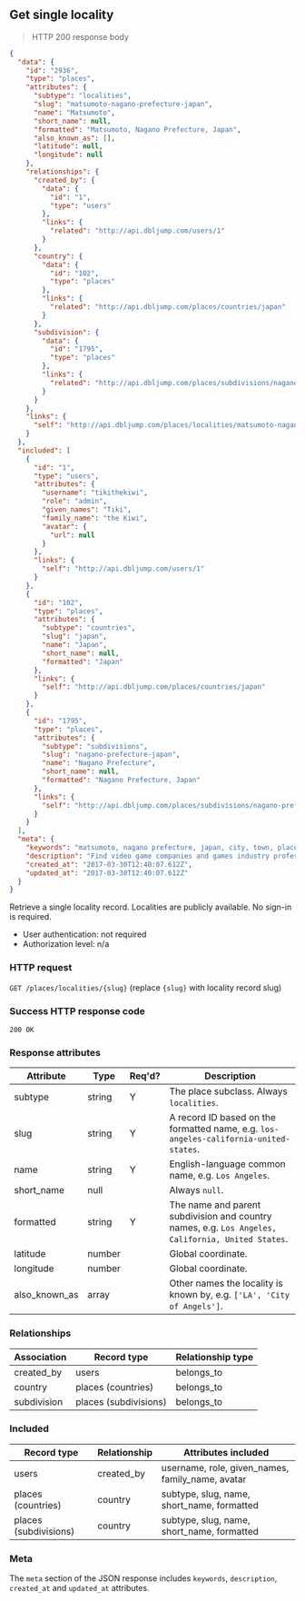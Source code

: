 ## <a name="localities_show"></a>Get single locality

> HTTP 200 response body

```JSON
{
  "data": {
    "id": "2936",
    "type": "places",
    "attributes": {
      "subtype": "localities",
      "slug": "matsumoto-nagano-prefecture-japan",
      "name": "Matsumoto",
      "short_name": null,
      "formatted": "Matsumoto, Nagano Prefecture, Japan",
      "also_known_as": [],
      "latitude": null,
      "longitude": null
    },
    "relationships": {
      "created_by": {
        "data": {
          "id": "1",
          "type": "users"
        },
        "links": {
          "related": "http://api.dbljump.com/users/1"
        }
      },
      "country": {
        "data": {
          "id": "102",
          "type": "places"
        },
        "links": {
          "related": "http://api.dbljump.com/places/countries/japan"
        }
      },
      "subdivision": {
        "data": {
          "id": "1795",
          "type": "places"
        },
        "links": {
          "related": "http://api.dbljump.com/places/subdivisions/nagano-prefecture-japan"
        }
      }
    },
    "links": {
      "self": "http://api.dbljump.com/places/localities/matsumoto-nagano-prefecture-japan"
    }
  },
  "included": [
    {
      "id": "1",
      "type": "users",
      "attributes": {
        "username": "tikithekiwi",
        "role": "admin",
        "given_names": "Tiki",
        "family_name": "the Kiwi",
        "avatar": {
          "url": null
        }
      },
      "links": {
        "self": "http://api.dbljump.com/users/1"
      }
    },
    {
      "id": "102",
      "type": "places",
      "attributes": {
        "subtype": "countries",
        "slug": "japan",
        "name": "Japan",
        "short_name": null,
        "formatted": "Japan"
      },
      "links": {
        "self": "http://api.dbljump.com/places/countries/japan"
      }
    },
    {
      "id": "1795",
      "type": "places",
      "attributes": {
        "subtype": "subdivisions",
        "slug": "nagano-prefecture-japan",
        "name": "Nagano Prefecture",
        "short_name": null,
        "formatted": "Nagano Prefecture, Japan"
      },
      "links": {
        "self": "http://api.dbljump.com/places/subdivisions/nagano-prefecture-japan"
      }
    }
  ],
  "meta": {
    "keywords": "matsumoto, nagano prefecture, japan, city, town, place, dbljump, video games, pc games, gaming",
    "description": "Find video game companies and games industry professionals from Matsumoto, Nagano Prefecture, Japan at Dbljump.",
    "created_at": "2017-03-30T12:40:07.612Z",
    "updated_at": "2017-03-30T12:40:07.612Z"
  }
}
```

Retrieve a single locality record. Localities are publicly available. No sign-in is required.

* User authentication: not required
* Authorization level: n/a

### HTTP request

`GET /places/localities/{slug}` (replace `{slug}` with locality record slug)

### Success HTTP response code

`200 OK`

### <a name="subdiv_response_attrs"></a>Response attributes

Attribute | Type | Req'd? | Description
--------- | ---- | ------ | -----------
subtype | string | Y | The place subclass. Always `localities`.
slug | string | Y | A record ID based on the formatted name, e.g. `los-angeles-california-united-states`.
name | string | Y | English-language common name, e.g. `Los Angeles`.
short_name | null | | Always `null`.
formatted | string | Y | The name and parent subdivision and country names, e.g. `Los Angeles, California, United States`.
latitude | number | | Global coordinate.
longitude | number | | Global coordinate.
also_known_as | array | | Other names the locality is known by, e.g. `['LA', 'City of Angels']`.

### Relationships

Association | Record type | Relationship type
------------ | ---------- | -----------------
created_by | users | belongs_to
country | places (countries) | belongs_to
subdivision | places (subdivisions) | belongs_to

### Included

Record type | Relationship | Attributes included
----------- | ------------ | -------------------
users | created_by | username, role, given_names, family_name, avatar
places (countries) | country | subtype, slug, name, short_name, formatted
places (subdivisions) | country | subtype, slug, name, short_name, formatted

### Meta

The `meta` section of the JSON response includes `keywords`, `description`, `created_at` and `updated_at` attributes.
